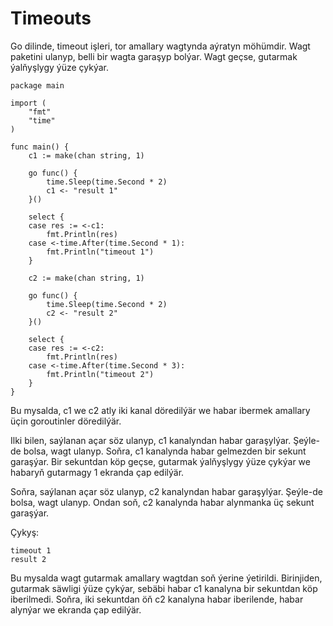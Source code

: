 # Timeouts

Go dilinde, timeout işleri, tor amallary wagtynda aýratyn möhümdir. Wagt paketini ulanyp, belli bir wagta garaşyp bolýar. Wagt geçse, gutarmak ýalňyşlygy ýüze çykýar.

```golang
package main

import (
	"fmt"
	"time"
)

func main() {
	c1 := make(chan string, 1)

	go func() {
		time.Sleep(time.Second * 2)
		c1 <- "result 1"
	}()

	select {
	case res := <-c1:
		fmt.Println(res)
	case <-time.After(time.Second * 1):
		fmt.Println("timeout 1")
	}

	c2 := make(chan string, 1)

	go func() {
		time.Sleep(time.Second * 2)
		c2 <- "result 2"
	}()

	select {
	case res := <-c2:
		fmt.Println(res)
	case <-time.After(time.Second * 3):
		fmt.Println("timeout 2")
	}
}
```

Bu mysalda, c1 we c2 atly iki kanal döredilýär we habar ibermek amallary üçin goroutinler döredilýär.

Ilki bilen, saýlanan açar söz ulanyp, c1 kanalyndan habar garaşylýar. Şeýle-de bolsa, wagt ulanyp. Soňra, c1 kanalynda habar gelmezden bir sekunt garaşýar. Bir sekuntdan köp geçse, gutarmak ýalňyşlygy ýüze çykýar we habaryň gutarmagy 1 ekranda çap edilýär.

Soňra, saýlanan açar söz ulanyp, c2 kanalyndan habar garaşylýar. Şeýle-de bolsa, wagt ulanyp. Ondan soň, c2 kanalynda habar alynmanka üç sekunt garaşýar.

Çykyş:
```
timeout 1
result 2
```

Bu mysalda wagt gutarmak amallary wagtdan soň ýerine ýetirildi. Birinjiden, gutarmak säwligi ýüze çykýar, sebäbi habar c1 kanalyna bir sekuntdan köp iberilmedi. Soňra, iki sekuntdan öň c2 kanalyna habar iberilende, habar alynýar we ekranda çap edilýär.
